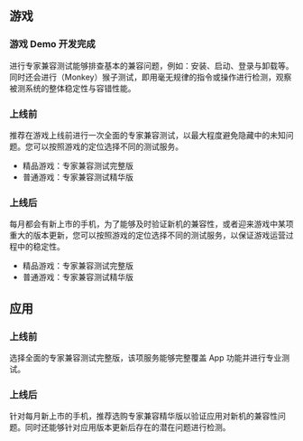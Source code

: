 ## 游戏
### 游戏 Demo 开发完成  
进行专家兼容测试能够排查基本的兼容问题，例如：安装、启动、登录与卸载等。同时还会进行（Monkey）猴子测试，即用毫无规律的指令或操作进行检测，观察被测系统的整体稳定性与容错性能。


### 上线前
推荐在游戏上线前进行一次全面的专家兼容测试，以最大程度避免隐藏中的未知问题。您可以按照游戏的定位选择不同的测试服务。
- 精品游戏：专家兼容测试完整版  
- 普通游戏：专家兼容测试精华版

### 上线后
每月都会有新上市的手机，为了能够及时验证新机的兼容性，或者迎来游戏中某项重大的版本更新，您可以按照游戏的定位选择不同的测试服务，以保证游戏运营过程中的稳定性。
- 精品游戏：专家兼容测试完整版    
- 普通游戏：专家兼容测试精华版  

## 应用
### 上线前
选择全面的专家兼容测试完整版，该项服务能够完整覆盖 App 功能并进行专业测试。
### 上线后

针对每月新上市的手机，推荐选购专家兼容精华版以验证应用对新机的兼容性问题。同时还能够针对应用版本更新后存在的潜在问题进行检测。


